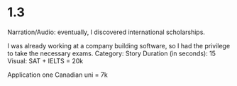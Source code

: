 # 1.3

Narration/Audio: eventually, I discovered international scholarships. 

I was already working at a company building software, so I had the privilege to take the necessary exams.
Category: Story
Duration (in seconds): 15
Visual: SAT + IELTS = 20k

Application one Canadian uni = 7k